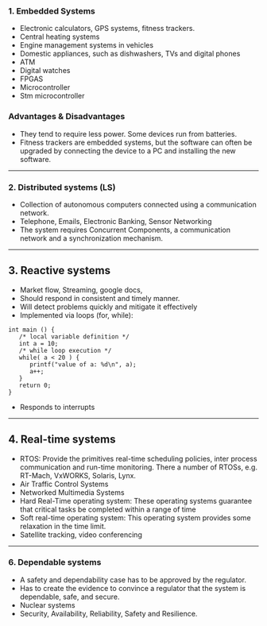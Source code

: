  ### 1. Embedded Systems

- Electronic calculators, GPS systems, fitness trackers.
- Central heating systems
- Engine management systems in vehicles
- Domestic appliances, such as dishwashers, TVs and digital phones
- ATM
- Digital watches
- FPGAS
- Microcontroller 
- Stm microcontroller 

### Advantages & Disadvantages

- They tend to require less power. Some devices run from batteries.
- Fitness trackers are embedded systems, but the software can often be upgraded by connecting the device to a PC and installing the new software.


--------------------------------------------------------------------------------------------------------------------------------------------------------------------
### 2. Distributed systems (LS)

- Collection of autonomous computers connected using a communication network.
- Telephone, Emails, Electronic Banking, Sensor Networking
- The system requires Concurrent Components, a communication network and a synchronization mechanism.
--------------------------------------------------------------------------------------------------------------------------------------------------------------------
## 3. Reactive systems
- Market flow, Streaming, google docs,
- Should respond in consistent and timely manner.
- Will detect problems quickly and mitigate it effectively
- Implemented via loops (for, while):
```
int main () {
   /* local variable definition */
   int a = 10;
   /* while loop execution */
   while( a < 20 ) {
      printf("value of a: %d\n", a);
      a++;
   }
   return 0;
}
```
- Responds to interrupts
--------------------------------------------------------------------------------------------------------------------------------------------------------------------
## 4. Real-time systems
- RTOS: Provide the primitives real-time scheduling policies, inter process communication and run-time monitoring. There a number of RTOSs, e.g. RT-Mach, VxWORKS, Solaris, Lynx.
- Air Traffic Control Systems
- Networked Multimedia Systems
- Hard Real-Time operating system: These operating systems guarantee that critical tasks be completed within a range of time
- Soft real-time operating system: This operating system provides some relaxation in the time limit.
- Satellite tracking, video conferencing 
--------------------------------------------------------------------------------------------------------------------------------------------------------------------
### 6. Dependable systems 
- A safety and dependability case has to be approved by the regulator.
- Has to create the evidence to convince a regulator that the system is dependable, safe, and secure.
- Nuclear systems
- Security, Availability, Reliability, Safety and Resilience.

